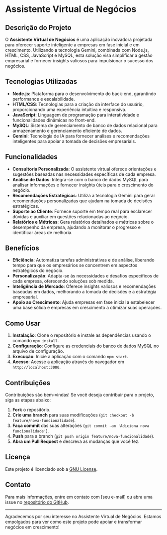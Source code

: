 # Assistente Virtual de Negócios

## Descrição do Projeto

O **Assistente Virtual de Negócios** é uma aplicação inovadora projetada para oferecer suporte inteligente a empresas em fase inicial e em crescimento. Utilizando a tecnologia Gemini, combinada com Node.js, HTML, CSS, JavaScript e MySQL, esta solução visa simplificar a gestão empresarial e fornecer insights valiosos para impulsionar o sucesso dos negócios.

## Tecnologias Utilizadas

- **Node.js**: Plataforma para o desenvolvimento do back-end, garantindo performance e escalabilidade.
- **HTML/CSS**: Tecnologias para a criação da interface do usuário, proporcionando uma experiência intuitiva e responsiva.
- **JavaScript**: Linguagem de programação para interatividade e funcionalidades dinâmicas no front-end.
- **MySQL**: Sistema de gerenciamento de banco de dados relacional para armazenamento e gerenciamento eficiente de dados.
- **Gemini**: Tecnologia de IA para fornecer análises e recomendações inteligentes para apoiar a tomada de decisões empresariais.

## Funcionalidades

- **Consultoria Personalizada**: O assistente virtual oferece orientações e sugestões baseadas nas necessidades específicas de cada empresa.
- **Análise de Dados**: Integra-se com o banco de dados MySQL para analisar informações e fornecer insights úteis para o crescimento do negócio.
- **Recomendações Estratégicas**: Utiliza a tecnologia Gemini para gerar recomendações personalizadas que ajudam na tomada de decisões estratégicas.
- **Suporte ao Cliente**: Fornece suporte em tempo real para esclarecer dúvidas e auxiliar em questões relacionadas ao negócio.
- **Relatórios e Métricas**: Gera relatórios detalhados e métricas sobre o desempenho da empresa, ajudando a monitorar o progresso e identificar áreas de melhoria.

## Benefícios

- **Eficiência**: Automatiza tarefas administrativas e de análise, liberando tempo para que os empresários se concentrem em aspectos estratégicos do negócio.
- **Personalização**: Adapta-se às necessidades e desafios específicos de cada empresa, oferecendo soluções sob medida.
- **Inteligência de Mercado**: Oferece insights valiosos e recomendações baseadas em dados, melhorando a tomada de decisões e a estratégia empresarial.
- **Apoio ao Crescimento**: Ajuda empresas em fase inicial a estabelecer uma base sólida e empresas em crescimento a otimizar suas operações.

## Como Usar

1. **Instalação**: Clone o repositório e instale as dependências usando o comando `npm install`.
2. **Configuração**: Configure as credenciais do banco de dados MySQL no arquivo de configuração.
3. **Execução**: Inicie a aplicação com o comando `npm start`.
4. **Acesso**: Acesse a aplicação através do navegador em `http://localhost:3000`.

## Contribuições

Contribuições são bem-vindas! Se você deseja contribuir para o projeto, siga as etapas abaixo:

1. **Fork** o repositório.
2. **Crie uma branch** para suas modificações (`git checkout -b feature/nova-funcionalidade`).
3. **Faça commit** das suas alterações (`git commit -am 'Adiciona nova funcionalidade'`).
4. **Push** para a branch (`git push origin feature/nova-funcionalidade`).
5. **Abra um Pull Request** e descreva as mudanças que você fez.

## Licença

Este projeto é licenciado sob a [GNU License](LICENSE).

## Contato

Para mais informações, entre em contato com [seu e-mail] ou abra uma issue no [repositório do GitHub](URL_DO_REPOSITORIO).

---

Agradecemos por seu interesse no Assistente Virtual de Negócios. Estamos empolgados para ver como este projeto pode apoiar e transformar negócios em crescimento!
